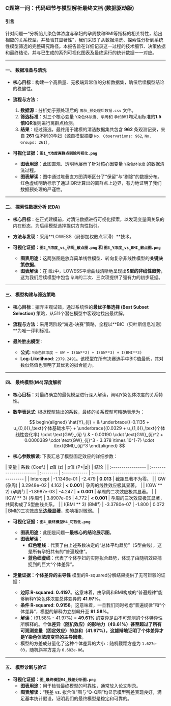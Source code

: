 
### C题第一问：代码细节与模型解析最终文档 (数据驱动版)

#### **引言**

针对问题一“分析胎儿染色体浓度与孕妇的孕周数和BMI等指标的相关特性，给出相应的关系模型，并检验其显著性”，我们采取了从数据清洗、探索性分析到系统性模型筛选的完整研究路径。本报告旨在详细记录这一过程的技术细节、决策依据和最终结论，并与已生成的系列可视化图表及最终运行的统计数据一一对应。

---

#### **一、 数据准备与清洗**

* **核心目标**：构建一个高质量、无极端异常值的分析数据集，确保后续模型结论的稳健性。
* **流程与方法**：

  1. **数据源**：分析始于预处理后的 `男胎_预处理后数据.csv` 文件。
  2. **筛选标准**：对三个核心变量 `Y染色体浓度`、`孕周`和 `孕妇BMI`均采用标准的**1.5倍IQR**准则进行离群点检测。
  3. **结果**：经过筛选，最终用于建模的清洁数据集共包含 **962** 条观测记录，来自 **261** 位不同的孕妇（源自模型摘要 `No. Observations: 962`, `No. Groups: 261`）。
* **可视化证据：`图1_Y浓度离群点剔除可视化.png`**

  * **图表用途**：此图直观、透明地展示了针对核心因变量 `Y染色体浓度` 的数据清洗过程。
  * **图表解读**：图中通过堆叠直方图清晰区分了“保留”与“剔除”的数据分布。红色虚线明确标示了通过IQR计算出的离群点上边界，有力地证明了我们数据预处理的严谨性。

---

#### **二、 探索性数据分析 (EDA)**

* **核心目标**：在正式建模前，对清洁数据进行可视化探索，以发现变量间关系的内在形态，为后续模型选择提供方向性指引。
* **方法与发现**：采用**LOWESS（局部加权散点平滑）**技术。
* **可视化证据：`图2_Y浓度_vs_孕周_散点图.png` 和 `图3_Y浓度_vs_BMI_散点图.png`**

  * **图表用途**：这两张图是放弃简单线性模型、转向复杂非线性模型的**关键决策依据**。
  * **图表解读**：在 `图2`中，LOWESS平滑曲线清晰地呈现出**S型的非线性趋势**，这为我们后续模型中包含 `孕周`的二次、三次项提供了强有力的初步证据。

---

#### **三、 模型构建与筛选策略**

* **核心目标**：摒弃主观试错，通过系统性的**最优子集选择 (Best Subset Selection)** 策略，从511个潜在模型中客观地找出最优解。
* **流程与方法**：采用两阶段“海选-决赛”策略，全程以**BIC（贝叶斯信息准则）**为唯一评判标准。
* **最终胜出模型**：

  * **公式**: `Y染色体浓度 ~ GW + I(GW**2) + I(GW**3) + I(BMI**3)`
  * **Log-Likelihood**: `2379.2491`。该模型在所有决赛选手中BIC值最低，其对数似然值也表明了其优秀的拟合能力。

---

#### **四、 最终模型(M4)深度解析**

* **核心目标**：对最终确立的最优模型进行深入解读，阐明Y染色体浓度的关系特性。
* **数学表达式**:
  根据模型输出的系数，最终的关系模型可精确表示为：

  $$
  begin{aligned}
  \hat{Y}_{ij} = & \underbrace{(-0.1135 + u_{0,i})}_\text{个体基础水平} + \underbrace{(0.0329 + u_{1,i})}_\text{个体线性变化率} \cdot \text{GW}_{ij} \\
  & - 0.00190 \cdot \text{GW}_{ij}^2 + 0.0000389 \cdot \text{GW}_{ij}^3 - 3.378 \times 10^{-7} \cdot \text{BMI}_{ij}^3
  \end{aligned}
  $$
* **核心参数解读**:
  下表汇总了模型固定效应的详细参数：

| 变量               | 系数 (Coef.)            | z值 (z)   | p值 (P>|z|) | 结论                                          |
| :----------------- | :---------------------- | :-------- | :------------ | :-------------------------------------------- |
| Intercept          | -1.1346e-01             | -2.479    | **0.013** | 截距显著不为零。                              |
| GW (孕周)          | 3.2948e-02              | 4.162     | **< 0.001** | 孕周的线性效应极其显著。                      |
| I(GW ** 2) (孕周²) | -1.8987e-03             | -4.247    | **< 0.001** | 孕周的二次效应极其显著。                      |
| I(GW ** 3) (孕周³) | 3.8907e-05              | 4.772     | **< 0.001** | 孕周的三次效应极其显著，共同构成了S型曲线关系。 |
| I(BMI ** 3) (BMI³) | -3.3780e-07             | -1.800    | 0.072         | BMI的三次效应呈**边缘显著**，影响相对微弱。   |

* **可视化证据：`图4_最终模型M4_可视化.png`**

  * **图表用途**：此图是问题一**最核心的结论展示图**。
  * **图表解读**：
    * **红色粗线**：代表了由上述系数决定的“总体平均趋势”（S型曲线），这是所有孕妇共有的“普遍规律”。
    * **蓝色细虚线**：代表了个体孕妇的实际拟合趋势，体现了由随机效应捕捉到的巨大“个体差异”。
* **定量证据：个体差异的主导性**
  模型的R-squared分解结果提供了无可辩驳的证据：

  * **边际 R-squared**: **0.4197**。这意味着，由孕周和BMI构成的“普遍规律”能够解释Y染色体浓度总体变异的 **41.97%**。
  * **条件 R-squared**: **0.9158**。这意味着，一旦我们同时考虑“普遍规律”和“个体差异”，模型的解释力立刻飙升至 **91.58%**。
  * **解读**：(91.58% - 41.97%) = **49.61%** 的变异是由不可观测的个体特异性所解释的。**个体差异（随机效应）**的影响力（49.61%）甚至超过了所有可观测变量（固定效应）的总和（41.97%），这雄辩地证明了个体差异才是Y染色体浓度变异的**主导因素**。
  * 模型的方差成分量化了这种个体差异的大小：随机截距方差为 `1.627e-03`，随机斜率方差为 `6.682e-06`。

---

#### **五、 模型诊断与验证**

* **可视化证据：`图_最终模型M4_残差分析图.png`**
  * **图表用途**：用于检验最终模型的可靠性，通常放入论文附录。
  * **图表解读**：“残差 vs. 拟合值”图与“Q-Q图”均显示模型残差表现良好，满足基本统计假设，证明我们的最终模型是稳定和可靠的。
